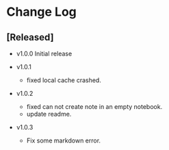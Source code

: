 # Change Log

## [Released]
- v1.0.0 Initial release

- v1.0.1
    - fixed local cache crashed.

- v1.0.2
    - fixed can not create note in an empty notebook.
    - update readme.

- v1.0.3
    - Fix some markdown error.